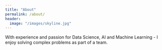 ```yaml
---
title: "About"
permalink: /about/
header:
  image: "/images/skyline.jpg"
---
```


With experience and passion for Data Science, AI and Machine Learning - I enjoy solving complex problems as part of a team.
